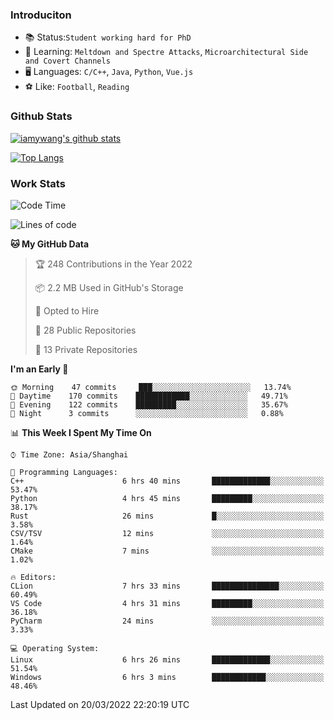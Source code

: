 ### Introduciton

- 📚 Status:`Student working hard for PhD`
- 🔎 Learning: `Meltdown and Spectre Attacks`, `Microarchitectural Side and Covert Channels`
- 🖥️ Languages: `C/C++`, `Java`, `Python`, `Vue.js`
- ⚽ Like: `Football`, `Reading`

### Github Stats

[![iamywang's github stats](https://github-readme-stats.vercel.app/api?username=iamywang&count_private=true&show_icons=true)]()

[![Top Langs](https://github-readme-stats.vercel.app/api/top-langs/?username=iamywang&layout=compact)]()

### Work Stats

<!--START_SECTION:waka-->
![Code Time](http://img.shields.io/badge/Code%20Time-173%20hrs%2050%20mins-blue)

![Lines of code](https://img.shields.io/badge/From%20Hello%20World%20I%27ve%20Written-534%20Thousand%20lines%20of%20code-blue)

**🐱 My GitHub Data** 

> 🏆 248 Contributions in the Year 2022
 > 
> 📦 2.2 MB Used in GitHub's Storage 
 > 
> 💼 Opted to Hire
 > 
> 📜 28 Public Repositories 
 > 
> 🔑 13 Private Repositories  
 > 
**I'm an Early 🐤** 

```text
🌞 Morning    47 commits     ███░░░░░░░░░░░░░░░░░░░░░░   13.74% 
🌆 Daytime    170 commits    ████████████░░░░░░░░░░░░░   49.71% 
🌃 Evening    122 commits    █████████░░░░░░░░░░░░░░░░   35.67% 
🌙 Night      3 commits      ░░░░░░░░░░░░░░░░░░░░░░░░░   0.88%

```


📊 **This Week I Spent My Time On** 

```text
⌚︎ Time Zone: Asia/Shanghai

💬 Programming Languages: 
C++                      6 hrs 40 mins       █████████████░░░░░░░░░░░░   53.47% 
Python                   4 hrs 45 mins       █████████░░░░░░░░░░░░░░░░   38.17% 
Rust                     26 mins             █░░░░░░░░░░░░░░░░░░░░░░░░   3.58% 
CSV/TSV                  12 mins             ░░░░░░░░░░░░░░░░░░░░░░░░░   1.64% 
CMake                    7 mins              ░░░░░░░░░░░░░░░░░░░░░░░░░   1.02%

🔥 Editors: 
CLion                    7 hrs 33 mins       ███████████████░░░░░░░░░░   60.49% 
VS Code                  4 hrs 31 mins       █████████░░░░░░░░░░░░░░░░   36.18% 
PyCharm                  24 mins             ░░░░░░░░░░░░░░░░░░░░░░░░░   3.33%

💻 Operating System: 
Linux                    6 hrs 26 mins       █████████████░░░░░░░░░░░░   51.54% 
Windows                  6 hrs 3 mins        ████████████░░░░░░░░░░░░░   48.46%

```


 Last Updated on 20/03/2022 22:20:19 UTC
<!--END_SECTION:waka-->
